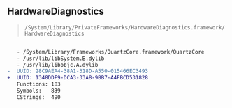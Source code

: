 ## HardwareDiagnostics

> `/System/Library/PrivateFrameworks/HardwareDiagnostics.framework/HardwareDiagnostics`

```diff

   - /System/Library/Frameworks/QuartzCore.framework/QuartzCore
   - /usr/lib/libSystem.B.dylib
   - /usr/lib/libobjc.A.dylib
-  UUID: 28C9AEA4-38A1-318D-A550-015466EC3493
+  UUID: 1348DDF9-DCA3-33A8-9BB7-A4FBCD531828
   Functions: 183
   Symbols:   839
   CStrings:  490

```
